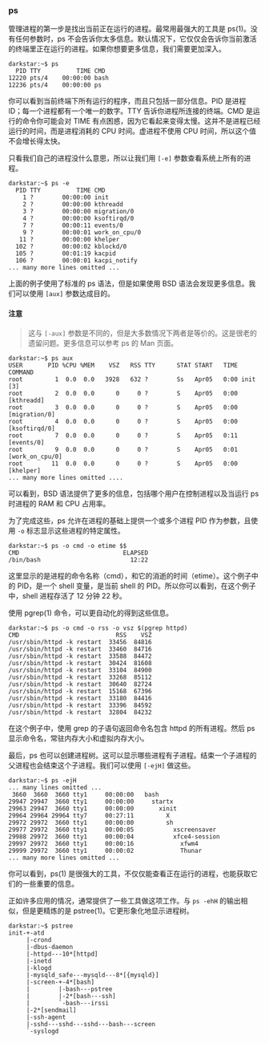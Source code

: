 ### ps

管理进程的第一步是找出当前正在运行的进程。最常用最强大的工具是 ps(1)。没有任何参数时，ps 不会告诉你太多信息。默认情况下，它仅仅会告诉你当前激活的终端里正在运行的进程。如果你想要更多信息，我们需要更加深入。

```
darkstar:~$ ps
  PID TTY          TIME CMD
12220 pts/4    00:00:00 bash
12236 pts/4    00:00:00 ps
```

你可以看到当前终端下所有运行的程序，而且只包括一部分信息。PID 是进程 ID；每一个进程都有一个唯一的数字。TTY 告诉你进程所连接的终端。CMD 是运行的命令你可能会对 TIME 有点困惑，因为它看起来变得太慢。这并不是进程已经运行的时间，而是进程消耗的 CPU 时间。虚进程不使用 CPU 时间，所以这个值不会增长得太快。

只看我们自己的进程没什么意思，所以让我们用 `[-e]` 参数查看系统上所有的进程。

```
darkstar:~$ ps -e
  PID TTY          TIME CMD
    1 ?        00:00:00 init
    2 ?        00:00:00 kthreadd
    3 ?        00:00:00 migration/0
    4 ?        00:00:00 ksoftirqd/0
    7 ?        00:00:11 events/0
    9 ?        00:00:01 work_on_cpu/0
   11 ?        00:00:00 khelper
  102 ?        00:00:02 kblockd/0
  105 ?        00:01:19 kacpid
  106 ?        00:00:01 kacpi_notify
... many more lines omitted ...
```

上面的例子使用了标准的 ps 语法，但是如果使用 BSD 语法会发现更多信息。我们可以使用 `[aux]` 参数达成目的。

#### 注意

> 这与 `[-aux]` 参数是不同的，但是大多数情况下两者是等价的。这是很老的遗留问题。更多信息可以参考 ps 的 Man 页面。

```
darkstar:~$ ps aux
USER       PID %CPU %MEM    VSZ   RSS TTY      STAT START   TIME COMMAND
root         1  0.0  0.0   3928   632 ?        Ss   Apr05   0:00 init [3]  
root         2  0.0  0.0      0     0 ?        S    Apr05   0:00 [kthreadd]
root         3  0.0  0.0      0     0 ?        S    Apr05   0:00 [migration/0]
root         4  0.0  0.0      0     0 ?        S    Apr05   0:00 [ksoftirqd/0]
root         7  0.0  0.0      0     0 ?        S    Apr05   0:11 [events/0]
root         9  0.0  0.0      0     0 ?        S    Apr05   0:01 [work_on_cpu/0]
root        11  0.0  0.0      0     0 ?        S    Apr05   0:00 [khelper]
... many more lines omitted ....
```

可以看到，BSD 语法提供了更多的信息，包括哪个用户在控制进程以及当运行 ps 时进程的 RAM 和 CPU 占用率。

为了完成这些，ps 允许在进程的基础上提供一个或多个进程 PID 作为参数，且使用 `-o` 标志显示这些进程的特定属性。

```
darkstar:~$ ps -o cmd -o etime $$
CMD                             ELAPSED
/bin/bash                         12:22
```

这里显示的是进程的命令名称（cmd），和它的消逝的时间（etime）。这个例子中的 PID，是一个 shell 变量，是当前 shell 的 PID。所以你可以看到，在这个例子中，shell 进程存活了 12 分钟 22 秒。

使用 pgrep(1) 命令，可以更自动化的得到这些信息。

```
darkstar:~$ ps -o cmd -o rss -o vsz $(pgrep httpd)
CMD                           RSS    VSZ
/usr/sbin/httpd -k restart  33456  84816
/usr/sbin/httpd -k restart  33460  84716
/usr/sbin/httpd -k restart  33588  84472
/usr/sbin/httpd -k restart  30424  81608
/usr/sbin/httpd -k restart  33104  84900
/usr/sbin/httpd -k restart  33268  85112
/usr/sbin/httpd -k restart  30640  82724
/usr/sbin/httpd -k restart  15168  67396
/usr/sbin/httpd -k restart  33180  84416
/usr/sbin/httpd -k restart  33396  84592
/usr/sbin/httpd -k restart  32804  84232
```

在这个例子中，使用 grep 的子语句返回命令名包含 httpd 的所有进程。然后 ps 显示命令名，常驻内存大小和虚拟内存大小。

最后，ps 也可以创建进程树。这可以显示哪些进程有子进程。结束一个子进程的父进程也会结束这个子进程。我们可以使用 `[-ejH]` 做这些。

```
darkstar:~$ ps -ejH
... many lines omitted ...
 3660  3660  3660 tty1     00:00:00   bash
29947 29947  3660 tty1     00:00:00     startx
29963 29947  3660 tty1     00:00:00       xinit
29964 29964 29964 tty7     00:27:11         X
29972 29972  3660 tty1     00:00:00         sh
29977 29972  3660 tty1     00:00:05           xscreensaver
29988 29972  3660 tty1     00:00:04           xfce4-session
29997 29972  3660 tty1     00:00:16             xfwm4
29999 29972  3660 tty1     00:00:02             Thunar
... many more lines omitted ...
```

你可以看到，ps(1) 是很强大的工具，不仅仅能查看正在运行的进程，也能获取它们的一些重要的信息。

正如许多应用的情况，通常提供了一些工具做这项工作。与 `ps -ehH` 的输出相似，但是更精炼的是 pstree(1)。它更形象化地显示进程树。

```
darkstar:~$ pstree
init-+-atd
     |-crond
     |-dbus-daemon
     |-httpd---10*[httpd]
     |-inetd
     |-klogd
     |-mysqld_safe---mysqld---8*[{mysqld}]
     |-screen-+-4*[bash]
     |        |-bash---pstree
     |        |-2*[bash---ssh]
     |        `-bash---irssi
     |-2*[sendmail]
     |-ssh-agent
     |-sshd---sshd---sshd---bash---screen
     `-syslogd
```
